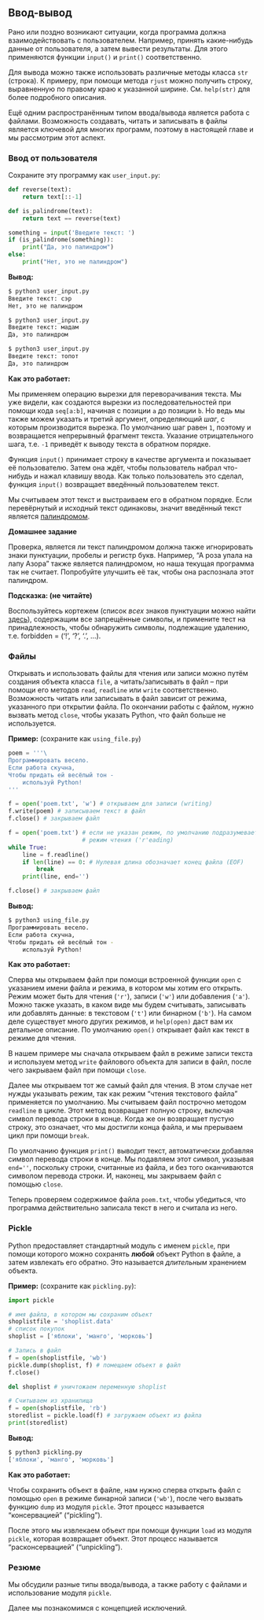## Ввод-вывод

Рано или поздно возникают ситуации, когда программа должна взаимодействовать с пользователем. Например, принять какие-нибудь данные от пользователя, а затем вывести результаты. Для этого применяются функции `input()` и `print()` соответственно.

Для вывода можно также использовать различные методы класса `str` (строка). К примеру, при помощи метода `rjust` можно получить строку, выравненную по правому краю к указанной ширине. См. `help(str)` для более подробного описания.

Ещё одним распространённым типом ввода/вывода является работа с файлами. Возможность создавать, читать и записывать в файлы является ключевой для многих программ, поэтому в настоящей главе и мы рассмотрим этот аспект.

### Ввод от пользователя

Сохраните эту программу как `user_input.py`:

```python
def reverse(text):
    return text[::-1]

def is_palindrome(text):
    return text == reverse(text)

something = input('Введите текст: ')
if (is_palindrome(something)):
    print("Да, это палиндром")
else:
    print("Нет, это не палиндром")
```

**Вывод:**

```python
$ python3 user_input.py
Введите текст: сэр
Нет, это не палиндром

$ python3 user_input.py
Введите текст: мадам
Да, это палиндром

$ python3 user_input.py
Введите текст: топот
Да, это палиндром
```

**Как это работает:**

Мы применяем операцию вырезки для переворачивания текста. Мы уже видели, как создаются вырезки из последовательностей при помощи кода `seq[a:b]`, начиная с позиции `a` до позиции `b`. Но ведь мы также можем указать и третий аргумент, определяющий _шаг_, с которым производится вырезка. По умолчанию шаг равен `1`, поэтому и возвращается непрерывный фрагмент текста. Указание отрицательного шага, т.е. `-1` приведёт к выводу текста в обратном порядке.

Функция `input()` принимает строку в качестве аргумента и показывает её пользователю. Затем она ждёт, чтобы пользователь набрал что-нибудь и нажал клавишу ввода. Как только пользователь это сделал, функция `input()` возвращает введённый пользователем текст.

Мы считываем этот текст и выстраиваем его в обратном порядке. Если перевёрнутый и исходный текст одинаковы, значит введённый текст является [палиндромом](http://ru.wikipedia.org/wiki/Палиндром).

**Домашнее задание**

Проверка, является ли текст палиндромом должна также игнорировать знаки пунктуации, пробелы и регистр букв. Например, “А роза упала на лапу Азора” также является палиндромом, но наша текущая программа так не считает. Попробуйте улучшить её так, чтобы она распознала этот палиндром.

**Подсказка: (не читайте)**

Воспользуйтесь кортежем (список _всех_ знаков пунктуации можно найти [здесь](http://grammar.ccc.commnet.edu/grammar/marks/marks.htm)), содержащим все запрещённые символы, и примените тест на принадлежность, чтобы обнаружить символы, подлежащие удалению, т.е. forbidden = (‘!’, ‘?’, ‘.’, ...).

### Файлы

Открывать и использовать файлы для чтения или записи можно путём создания объекта класса `file`, а читать/записывать в файл – при помощи его методов `read`, `readline` или `write` соответственно. Возможность читать или записывать в файл зависит от режима, указанного при открытии файла. По окончании работы с файлом, нужно вызвать метод `close`, чтобы указать Python, что файл больше не используется.

**Пример:** (сохраните как `using_file.py`)

```python
poem = '''\
Программировать весело.
Если работа скучна,
Чтобы придать ей весёлый тон -
    используй Python!
'''

f = open('poem.txt', 'w') # открываем для записи (writing)
f.write(poem) # записываем текст в файл
f.close() # закрываем файл

f = open('poem.txt') # если не указан режим, по умолчанию подразумевается
                     # режим чтения ('r'eading)
while True:
    line = f.readline()
    if len(line) == 0: # Нулевая длина обозначает конец файла (EOF)
        break
    print(line, end='')

f.close() # закрываем файл
```

**Вывод:**

```bash
$ python3 using_file.py
Программировать весело.
Если работа скучна,
Чтобы придать ей весёлый тон -
    используй Python!
```

**Как это работает:**

Сперва мы открываем файл при помощи встроенной функции `open` с указанием имени файла и режима, в котором мы хотим его открыть. Режим может быть для чтения (`'r'`), записи (`'w'`) или добавления (`'a'`). Можно также указать, в каком виде мы будем считывать, записывать или добавлять данные: в текстовом (`'t'`) или бинарном (`'b'`). На самом деле существует много других режимов, и `help(open)` даст вам их детальное описание. По умолчанию `open()` открывает файл как текст в режиме для чтения.

В нашем примере мы сначала открываем файл в режиме записи текста и используем метод `write` файлового объекта для записи в файл, после чего закрываем файл при помощи `close`.

Далее мы открываем тот же самый файл для чтения. В этом случае нет нужды указывать режим, так как режим “чтения текстового файла” применяется по умолчанию. Мы считываем файл построчно методом `readline` в цикле. Этот метод возвращает полную строку, включая символ перевода строки в конце. Когда же он возвращает пустую строку, это означает, что мы достигли конца файла, и мы прерываем цикл при помощи `break`.

По умолчанию функция `print()` выводит текст, автоматически добавляя символ перевода строки в конце. Мы подавляем этот символ, указывая `end=''`, поскольку строки, считанные из файла, и без того оканчиваются символом перевода строки. И, наконец, мы закрываем файл с помощью `close`.

Теперь проверяем содержимое файла `poem.txt`, чтобы убедиться, что программа действительно записала текст в него и считала из него.

### Pickle

Python предоставляет стандартный модуль с именем `pickle`, при помощи которого можно сохранять **любой** объект Python в файле, а затем извлекать его обратно. Это называется _длительным_ хранением объекта.

**Пример:** (сохраните как `pickling.py`):

```python
import pickle

# имя файла, в котором мы сохраним объект
shoplistfile = 'shoplist.data'
# список покупок
shoplist = ['яблоки', 'манго', 'морковь']

# Запись в файл
f = open(shoplistfile, 'wb')
pickle.dump(shoplist, f) # помещаем объект в файл
f.close()

del shoplist # уничтожаем переменную shoplist

# Считываем из хранилища
f = open(shoplistfile, 'rb')
storedlist = pickle.load(f) # загружаем объект из файла
print(storedlist)
```

**Вывод:**

```bash
$ python3 pickling.py
['яблоки', 'манго', 'морковь']
```

**Как это работает:**

Чтобы сохранить объект в файле, нам нужно сперва открыть файл с помощью `open` в режиме бинарной записи (`'wb'`), после чего вызвать функцию `dump` из модуля `pickle`. Этот процесс называется “консервацией” (“pickling”).

После этого мы извлекаем объект при помощи функции `load` из модуля `pickle`, которая возвращает объект. Этот процесс называется “расконсервацией” (“unpickling”).

### Резюме

Мы обсудили разные типы ввода/вывода, а также работу с файлами и использование модуля `pickle`.

Далее мы познакомимся с концепцией исключений.
